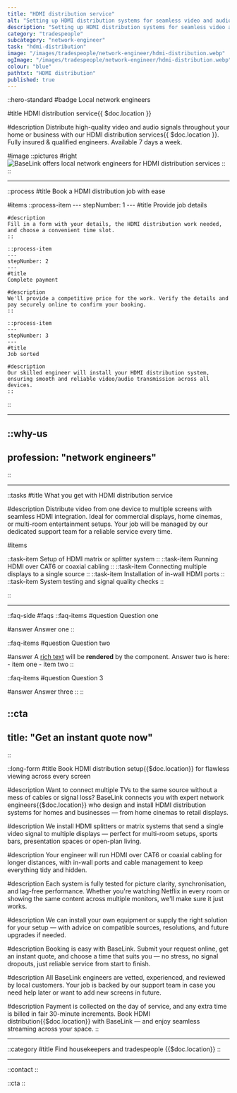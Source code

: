 ```yaml
---
title: "HDMI distribution service"
alt: "Setting up HDMI distribution systems for seamless video and audio transmission"
description: "Setting up HDMI distribution systems for seamless video and audio transmission"
category: "tradespeople"
subcategory: "network-engineer"
task: "hdmi-distribution"
image: "/images/tradespeople/network-engineer/hdmi-distribution.webp"
ogImage: "/images/tradespeople/network-engineer/hdmi-distribution.webp"
colour: "blue"
pathtxt: "HDMI distribution"
published: true
---
```


::hero-standard
#badge
Local network engineers

#title
HDMI distribution service{{ $doc.location }}

#description
Distribute high-quality video and audio signals throughout your home or business with our HDMI distribution services{{ $doc.location }}. Fully insured & qualified engineers. Available 7 days a week.

#image
    ::pictures
    #right
    ![BaseLink offers local network engineers for HDMI distribution services](/images/tradespeople/network-engineer/hdmi-distribution.webp)
    ::
::

---

::process
#title
Book a HDMI distribution job with ease

#items
    ::process-item
    ---
    stepNumber: 1
    ---
    #title
    Provide job details

    #description
    Fill in a form with your details, the HDMI distribution work needed, and choose a convenient time slot.
    ::
    
    ::process-item
    ---
    stepNumber: 2
    ---
    #title
    Complete payment

    #description
    We'll provide a competitive price for the work. Verify the details and pay securely online to confirm your booking.
    ::

    ::process-item
    ---
    stepNumber: 3
    ---
    #title
    Job sorted

    #description
    Our skilled engineer will install your HDMI distribution system, ensuring smooth and reliable video/audio transmission across all devices.
    ::
::

---

::why-us
---
profession: "network engineers"
---
::

---

::tasks
#title
What you get with HDMI distribution service

#description
Distribute video from one device to multiple screens with seamless HDMI integration. Ideal for commercial displays, home cinemas, or multi-room entertainment setups. Your job will be managed by our dedicated support team for a reliable service every time.

#items

  ::task-item
  Setup of HDMI matrix or splitter system
  ::
  ::task-item
  Running HDMI over CAT6 or coaxial cabling
  ::
  ::task-item
  Connecting multiple displays to a single source
  ::
  ::task-item
  Installation of in-wall HDMI ports
  ::
  ::task-item
  System testing and signal quality checks
  ::

::

---

::faq-side
#faqs
  ::faq-items
  #question
  Question one

  #answer
  Answer one
  ::

  ::faq-items
  #question
  Question two

  #answer
  A [rich text](/services/commercial-cleaning) will be **rendered** by the component.
  Answer two is here:
    - item one
    - item two
  ::

  ::faq-items
  #question
  Question 3

  #answer
  Answer three
  ::
::

::cta
---
title: "Get an instant quote now"
---
::

::long-form
#title
Book HDMI distribution setup{{$doc.location}} for flawless viewing across every screen

#description
Want to connect multiple TVs to the same source without a mess of cables or signal loss? BaseLink connects you with expert network engineers{{$doc.location}} who design and install HDMI distribution systems for homes and businesses — from home cinemas to retail displays.

#description
We install HDMI splitters or matrix systems that send a single video signal to multiple displays — perfect for multi-room setups, sports bars, presentation spaces or open-plan living.

#description
Your engineer will run HDMI over CAT6 or coaxial cabling for longer distances, with in-wall ports and cable management to keep everything tidy and hidden.

#description
Each system is fully tested for picture clarity, synchronisation, and lag-free performance. Whether you're watching Netflix in every room or showing the same content across multiple monitors, we'll make sure it just works.

#description
We can install your own equipment or supply the right solution for your setup — with advice on compatible sources, resolutions, and future upgrades if needed.

#description
Booking is easy with BaseLink. Submit your request online, get an instant quote, and choose a time that suits you — no stress, no signal dropouts, just reliable service from start to finish.

#description
All BaseLink engineers are vetted, experienced, and reviewed by local customers. Your job is backed by our support team in case you need help later or want to add new screens in future.

#description
Payment is collected on the day of service, and any extra time is billed in fair 30-minute increments. Book HDMI distribution{{$doc.location}} with BaseLink — and enjoy seamless streaming across your space.
::

---

::category
#title
Find housekeepers and tradespeople {{$doc.location}}
::

---

::contact
::

::cta
::